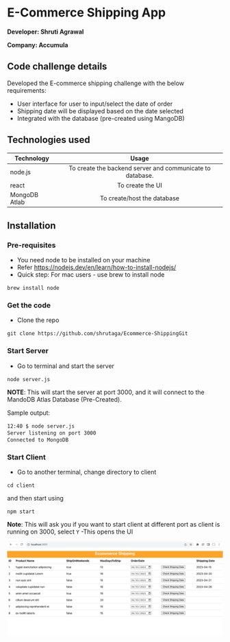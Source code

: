 # E-Commerce Shipping App

**Developer: Shruti Agrawal**

**Company: Accumula**

## Code challenge details

Developed the E-commerce shipping challenge with the below requirements:

- User interface for user to input/select the date of order
- Shipping date will be displayed based on the date selected
- Integrated with the database (pre-created using MangoDB)

## Technologies used

| Technology    |                           Usage                           |
| ------------- | :-------------------------------------------------------: |
| node.js       | To create the backend server and communicate to database. |
| react         |                     To create the UI                      |
| MongoDB Atlab |                To create/host the database                |

## Installation

### Pre-requisites

- You need node to be installed on your machine
- Refer https://nodejs.dev/en/learn/how-to-install-nodejs/
- Quick step: For mac users - use brew to install node

```
brew install node
```

### Get the code

- Clone the repo

```
git clone https://github.com/shrutaga/Ecommerce-ShippingGit
```

### Start Server

- Go to terminal and start the server

```
node server.js
```

**NOTE**: This will start the server at port 3000, and it will connect to the MandoDB Atlas Database (Pre-Created).

Sample output:

```
12:40 $ node server.js
Server listening on port 3000
Connected to MongoDB
```

### Start Client

- Go to another terminal, change directory to client

```
cd client
```

and then start using

```
npm start
```

**Note**: This will ask you if you want to start client at different port as client is running on 3000, select `Y`
-This opens the UI

![E-commerce UI.](/image/client-ui.png 'This is a sample image.')
